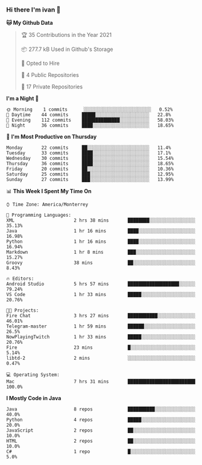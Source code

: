 ### Hi there I'm ivan 👋
<!--START_SECTION:waka-->
**🐱 My Github Data** 

> 🏆 35 Contributions in the Year 2021
 > 
> 📦 277.7 kB Used in Github's Storage 
 > 
> 💼 Opted to Hire
 > 
> 📜 4 Public Repositories 
 > 
> 🔑 17 Private Repositories  
 > 
**I'm a Night 🦉** 

```text
🌞 Morning    1 commits      ░░░░░░░░░░░░░░░░░░░░░░░░░   0.52% 
🌆 Daytime    44 commits     █████░░░░░░░░░░░░░░░░░░░░   22.8% 
🌃 Evening    112 commits    ██████████████░░░░░░░░░░░   58.03% 
🌙 Night      36 commits     ████░░░░░░░░░░░░░░░░░░░░░   18.65%

```
📅 **I'm Most Productive on Thursday** 

```text
Monday       22 commits     ██░░░░░░░░░░░░░░░░░░░░░░░   11.4% 
Tuesday      33 commits     ████░░░░░░░░░░░░░░░░░░░░░   17.1% 
Wednesday    30 commits     ████░░░░░░░░░░░░░░░░░░░░░   15.54% 
Thursday     36 commits     ████░░░░░░░░░░░░░░░░░░░░░   18.65% 
Friday       20 commits     ██░░░░░░░░░░░░░░░░░░░░░░░   10.36% 
Saturday     25 commits     ███░░░░░░░░░░░░░░░░░░░░░░   12.95% 
Sunday       27 commits     ███░░░░░░░░░░░░░░░░░░░░░░   13.99%

```


📊 **This Week I Spent My Time On** 

```text
⌚︎ Time Zone: America/Monterrey

💬 Programming Languages: 
XML                      2 hrs 38 mins       ████████░░░░░░░░░░░░░░░░░   35.13% 
Java                     1 hr 16 mins        ████░░░░░░░░░░░░░░░░░░░░░   16.98% 
Python                   1 hr 16 mins        ████░░░░░░░░░░░░░░░░░░░░░   16.94% 
Markdown                 1 hr 8 mins         ███░░░░░░░░░░░░░░░░░░░░░░   15.27% 
Groovy                   38 mins             ██░░░░░░░░░░░░░░░░░░░░░░░   8.43%

🔥 Editors: 
Android Studio           5 hrs 57 mins       ███████████████████░░░░░░   79.24% 
VS Code                  1 hr 33 mins        █████░░░░░░░░░░░░░░░░░░░░   20.76%

🐱‍💻 Projects: 
Fire Chat                3 hrs 27 mins       ███████████░░░░░░░░░░░░░░   46.01% 
Telegram-master          1 hr 59 mins        ██████░░░░░░░░░░░░░░░░░░░   26.5% 
NowPlayingTwitch         1 hr 33 mins        █████░░░░░░░░░░░░░░░░░░░░   20.76% 
Fire                     23 mins             █░░░░░░░░░░░░░░░░░░░░░░░░   5.14% 
libtd-2                  2 mins              ░░░░░░░░░░░░░░░░░░░░░░░░░   0.47%

💻 Operating System: 
Mac                      7 hrs 31 mins       █████████████████████████   100.0%

```

**I Mostly Code in Java** 

```text
Java                     8 repos             ██████████░░░░░░░░░░░░░░░   40.0% 
Python                   4 repos             █████░░░░░░░░░░░░░░░░░░░░   20.0% 
JavaScript               2 repos             ██░░░░░░░░░░░░░░░░░░░░░░░   10.0% 
HTML                     2 repos             ██░░░░░░░░░░░░░░░░░░░░░░░   10.0% 
C#                       1 repo              █░░░░░░░░░░░░░░░░░░░░░░░░   5.0%

```



<!--END_SECTION:waka-->

<!--
<p align="center">
  <img src ="https://github-readme-stats.vercel.app/api?username=ivanjtm&show_icons=true&count_private=true&theme=default&hide_border=true&include_all_commits=true?count_private=true">
  <img src ="https://github-readme-stats.vercel.app/api/top-langs/?username=ivanjtm&layout=compact&hide_border=true&langs_count=50">
  <img src="https://github-readme-stats.vercel.app/api/wakatime?username=ivanjtm&hide_border=true"> 
</p>
-->
